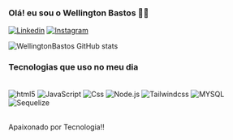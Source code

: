### Olá! eu sou o Wellington Bastos 🖖🏼

 [![Linkedin](https://img.shields.io/badge/LinkedIn-0077B5?style=for-the-badge&logo=linkedin&logoColor=white)](www.linkedin.com/in/wellington-bastos-9b247122a)
[![Instagram](https://img.shields.io/badge/Instagram-E4405F?style=for-the-badge&logo=instagram&logoColor=white)](https://www.instagram.com/bigao_3/)


![WellingtonBastos GitHub stats](https://github-readme-stats.vercel.app/api?username=WellingtonBastos&show_icons=true&theme=dracula)


### Tecnologias que uso no meu dia
<div style="display: inline_block"></br>
<img align="center" alt="html5" src="https://img.shields.io/badge/HTML5-E34F26?style=for-the-badge&logo=html5&logoColor=white"/>
<img align="center" alt="JavaScript" src="https://img.shields.io/badge/JavaScript-F7DF1E?style=for-the-badge&logo=javascript&logoColor=black"/>
<img align="center" alt="Css" src="https://img.shields.io/badge/CSS3-1572B6?style=for-the-badge&logo=css3&logoColor=white"/>
<img align="center" alt="Node.js" src="https://img.shields.io/badge/Node.js-43853D?style=for-the-badge&logo=node.js&logoColor=white"/>
<img align="center" alt="Tailwindcss" src="https://img.shields.io/badge/Tailwind_CSS-38B2AC?style=for-the-badge&logo=tailwind-css&logoColor=white"/>
<img align="center" alt="MYSQL" src="https://img.shields.io/badge/sequelize-323330?style=for-the-badge&logo=sequelize&logoColor=blue"/>
<img align="center" alt="Sequelize" src="https://img.shields.io/badge/MySQL-00000F?style=for-the-badge&logo=mysql&logoColor=white"/>
</div></br>

Apaixonado por Tecnologia!!
